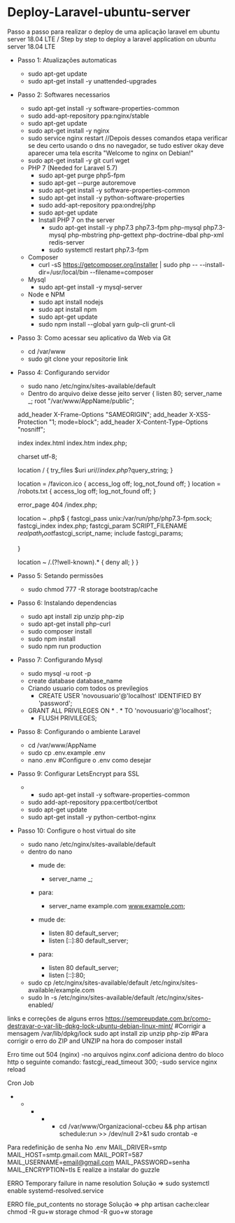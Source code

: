 # Deploy-Laravel-ubuntu-server
 Passo a passo para realizar o deploy de uma aplicação laravel em ubuntu server 18.04 LTE / Step by step to deploy a laravel application on ubuntu server 18.04 LTE 

- Passo 1: Atualizações automaticas
    - sudo apt-get update
    - sudo apt-get install -y unattended-upgrades

- Passo 2: Softwares necessarios
    - sudo apt-get install -y software-properties-common
    - sudo add-apt-repository ppa:nginx/stable
    - sudo apt-get update
    - sudo apt-get install -y nginx
    - sudo service nginx restart
    //Depois desses comandos etapa verificar se deu certo usando o dns no navegador, se tudo estiver okay deve aparecer uma tela escrita "Welcome to nginx on Debian!"
    - sudo apt-get install -y git curl wget 
    - PHP 7 (Needed for Laravel 5.7)
        - sudo apt-get purge php5-fpm
        - sudo apt-get --purge autoremove
        - sudo apt-get install -y software-properties-common
        - sudo apt-get install -y python-software-properties
        - sudo add-apt-repository ppa:ondrej/php
        - sudo apt-get update
        - Install PHP 7 on the server
            - sudo apt-get install -y php7.3 php7.3-fpm php-mysql php7.3-mysql php-mbstring php-gettext php-doctrine-dbal php-xml redis-server
            - sudo systemctl restart php7.3-fpm    
    - Composer 
        - curl -sS https://getcomposer.org/installer | sudo php -- --install-dir=/usr/local/bin --filename=composer
    - Mysql
        - sudo apt-get install -y mysql-server
    - Node e NPM
        - sudo apt install nodejs
        - sudo apt install npm
        - sudo apt-get update
        - sudo npm install --global yarn gulp-cli grunt-cli

- Passo 3: Como acessar seu aplicativo da Web via Git
    - cd /var/www
    - sudo git clone your repositorie link

- Passo 4: Configurando servidor 
    - sudo nano /etc/nginx/sites-available/default
    - Dentro do arquivo deixe desse jeito
       server {
    listen 80;
    server_name _;
    root "/var/www/AppName/public";

    add_header X-Frame-Options "SAMEORIGIN";
    add_header X-XSS-Protection "1; mode=block";
    add_header X-Content-Type-Options "nosniff";

    index index.html index.htm index.php;

    charset utf-8;

    location / {
        try_files $uri $uri/ /index.php?$query_string;
    }

    location = /favicon.ico { access_log off; log_not_found off; }
    location = /robots.txt  { access_log off; log_not_found off; }

    error_page 404 /index.php;

    location ~ \.php$ {
        fastcgi_pass unix:/var/run/php/php7.3-fpm.sock;
        fastcgi_index index.php;
        fastcgi_param SCRIPT_FILENAME $realpath_root$fastcgi_script_name;
        include fastcgi_params;

    }

    location ~ /\.(?!well-known).* {
        deny all;
    }
}

- Passo 5: Setando permissões
    - sudo chmod 777 -R storage bootstrap/cache

- Passo 6: Instalando dependencias
    - sudo  apt install zip unzip php-zip
    - sudo apt-get install php-curl  
    - sudo composer install
    - sudo npm install
    - sudo npm run production

- Passo 7: Configurando Mysql
    - sudo mysql -u root -p
    - create database database_name
    - Criando usuario com todos os previlegios
        - CREATE USER 'novousuario'@'localhost' IDENTIFIED BY 'password';
	- GRANT ALL PRIVILEGES ON * . * TO 'novousuario'@'localhost';
        - FLUSH PRIVILEGES;

- Passo 8: Configurando o ambiente Laravel
    - cd /var/www/AppName
    - sudo cp .env.example .env
    - nano .env #Configure o .env como desejar

- Passo 9: Configurar LetsEncrypt para SSL
    - - sudo apt-get install -y software-properties-common
    - sudo add-apt-repository ppa:certbot/certbot
    - sudo apt-get update
    - sudo apt-get install -y python-certbot-nginx

- Passo 10: Configure o host virtual do site
    - sudo nano /etc/nginx/sites-available/default
    - dentro do nano 
        - mude de:
            - server_name _;
        - para:
            - server_name example.com www.example.com;

        - mude de:
            - listen 80 default_server;
            - listen [::]:80 default_server;
        - para:
            - listen 80 default_server;
            - listen [::]:80;
   -  sudo cp /etc/nginx/sites-available/default /etc/nginx/sites-available/example.com
    - sudo ln -s /etc/nginx/sites-available/default /etc/nginx/sites-enabled/
    

links e correções de alguns erros
https://sempreupdate.com.br/como-destravar-o-var-lib-dpkg-lock-ubuntu-debian-linux-mint/ #Corrigir a mensagem /var/lib/dpkg/lock
sudo  apt install zip unzip php-zip #Para corrigir o erro do ZIP and UNZIP na hora do composer install

Erro time out 504 (nginx)
-no arquivos nginx.conf
	adiciona dentro do bloco http o seguinte comando: fastcgi_read_timeout 300;
-sudo service nginx reload

Cron Job
* * * * * cd /var/www/Organizacional-ccbeu && php artisan schedule:run >> /dev/null 2>&1
sudo crontab -e

Para redefinição de senha
	No .env
		MAIL_DRIVER=smtp
		MAIL_HOST=smtp.gmail.com
		MAIL_PORT=587
		MAIL_USERNAME=email@gmail.com
		MAIL_PASSWORD=senha
		MAIL_ENCRYPTION=tls
	E realize a instalar do guzzle

ERRO Temporary failure in name resolution
Solução => sudo systemctl enable systemd-resolved.service

ERRO file_put_contents no storage
Solução => 
	 php artisan cache:clear
	 chmod -R gu+w storage
	 chmod -R guo+w storage
